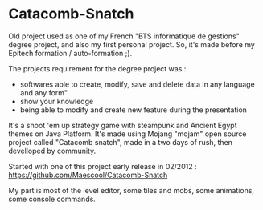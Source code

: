 Catacomb-Snatch
===============

Old project used as one of my French "BTS informatique de gestions" degree project, and also my first personal project. So, it's made before my Epitech formation / auto-formation ;).

The projects requirement for the degree project was :
- softwares able to create, modify, save and delete data in any language and any form"
- show your knowledge
- being able to modify and create new feature during the presentation

It's a shoot 'em up strategy game with steampunk and Ancient Egypt themes on Java Platform.
It's made using Mojang "mojam" open source project called "Catacomb snatch", made in a two days of rush, then develloped by community.

Started with one of this project early release in 02/2012 : https://github.com/Maescool/Catacomb-Snatch

My part is most of the level editor, some tiles and mobs, some animations, some console commands.
